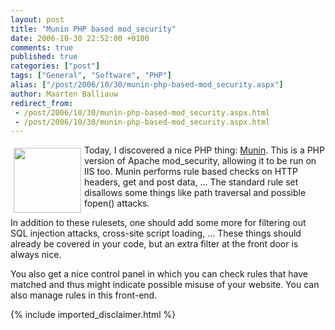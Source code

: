 ```yaml
---
layout: post
title: "Munin PHP based mod_security"
date: 2006-10-30 22:52:00 +0100
comments: true
published: true
categories: ["post"]
tags: ["General", "Software", "PHP"]
alias: ["/post/2006/10/30/munin-php-based-mod_security.aspx"]
author: Maarten Balliauw
redirect_from:
 - /post/2006/10/30/munin-php-based-mod_security.aspx.html
 - /post/2006/10/30/munin-php-based-mod_security.aspx.html
---
```

<p><a href="/images/WindowsLiveWriter/MuninPHPbasedmod_security_9569/20061031_munin.gif" mce_href="/images/WindowsLiveWriter/MuninPHPbasedmod_security_9569/20061031_munin.gif" atomicselection="true"><img src="/images/WindowsLiveWriter/MuninPHPbasedmod_security_9569/20061031_munin_thumb.gif" style="margin: 5px;" mce_src="/images/WindowsLiveWriter/MuninPHPbasedmod_security_9569/20061031_munin_thumb.gif" align="left" border="0" height="104" width="108"></a> Today, I discovered a nice PHP thing: <a href="http://munin.lkonsult.no/" mce_href="http://munin.lkonsult.no/">Munin</a>. This is a PHP version of Apache mod_security, allowing it to be run on IIS too. Munin performs rule based checks on HTTP headers, get and post data, ... The standard rule set disallows some things like path traversal and possible fopen() attacks. </p><p>In addition to these rulesets, one should add some more for filtering out SQL injection attacks, cross-site script loading, ... These things should already be covered in your code, but an extra filter at the front door is always nice.  </p><p>You also get a nice control panel in which you can check rules that have matched and thus might indicate possible misuse of your website. You can also manage rules in this front-end. </p>
{% include imported_disclaimer.html %}
